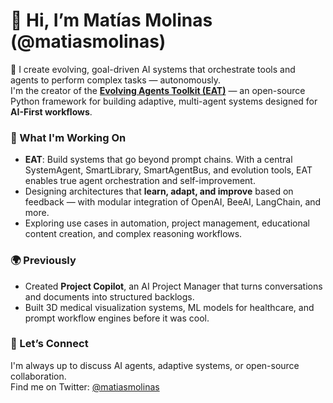 # 👋 Hi, I’m Matías Molinas (@matiasmolinas)

🧠 I create evolving, goal-driven AI systems that orchestrate tools and agents to perform complex tasks — autonomously.  
I'm the creator of the **[Evolving Agents Toolkit (EAT)](https://github.com/matiasmolinas/evolving-agents)** — an open-source Python framework for building adaptive, multi-agent systems designed for **AI-First workflows**.

### 🚀 What I'm Working On
- **EAT**: Build systems that go beyond prompt chains. With a central SystemAgent, SmartLibrary, SmartAgentBus, and evolution tools, EAT enables true agent orchestration and self-improvement.
- Designing architectures that **learn, adapt, and improve** based on feedback — with modular integration of OpenAI, BeeAI, LangChain, and more.
- Exploring use cases in automation, project management, educational content creation, and complex reasoning workflows.

### 🌍 Previously
- Created **Project Copilot**, an AI Project Manager that turns conversations and documents into structured backlogs.
- Built 3D medical visualization systems, ML models for healthcare, and prompt workflow engines before it was cool.

### 🤝 Let’s Connect
I'm always up to discuss AI agents, adaptive systems, or open-source collaboration.  
Find me on Twitter: [@matiasmolinas](https://twitter.com/matiasmolinas)

<!---
matiasmolinas/matiasmolinas is a ✨ special ✨ repository because its `README.md` (this file) appears on your GitHub profile.
You can click the Preview link to take a look at your changes.
--->

